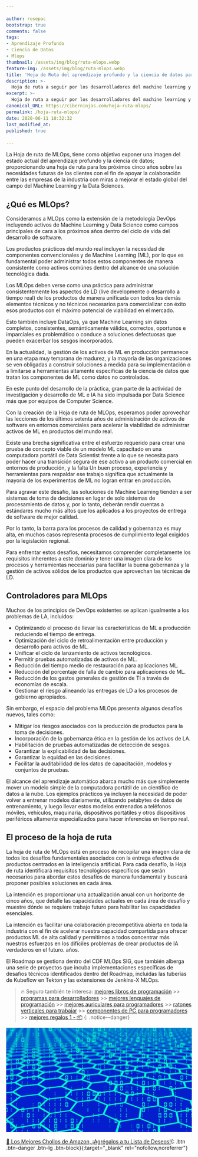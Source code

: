 ```yaml
---

author: rosepac
bootstrap: true
comments: false
tags:
- Aprendizaje Profundo
- Ciencia de Datos
- Mlops
thumbnail: /assets/img/blog/ruta-mlops.webp
feature-img: /assets/img/blog/ruta-mlops.webp
title: 'Hoja de Ruta del aprendizaje profundo y la ciencia de datos para los próximos 5 años'
description: >-
  Hoja de ruta a seguir por los desarrolladores del machine learning y la ciencia de datos con la intención de exponer una imagen del estado actual pra los próximos 5 años.
excerpt: >-
  Hoja de ruta a seguir por los desarrolladores del machine learning y la ciencia de datos con la intención de exponer una imagen del estado actual pra los próximos 5 años.
canonical_URL: https://ciberninjas.com/hoja-ruta-mlops/
permalink: /hoja-ruta-mlops/
date: 2020-06-11 10:32:32
last_modified_at: 
published: true

---
```


La Hoja de ruta de MLOps, tiene como objetivo exponer una imagen del estado actual del aprendizaje profundo y la ciencia de datos; proporcionando una hoja de ruta para los próximos cinco años sobre las necesidades futuras de los clientes con el fin de apoyar la colaboración entre las empresas de la industria con miras a mejorar el estado global del campo del Machine Learning y la Data Sciences.

## **¿Qué es MLOps?**

Consideramos a MLOps como la extensión de la metodología DevOps incluyendo activos de Machine Learning y Data Science como campos principales de cara a los próximos años dentro del ciclo de vida del desarrollo de software.

Los productos prácticos del mundo real incluyen la necesidad de componentes convencionales y de Machine Learning (ML), por lo que es fundamental poder administrar todos estos componentes de manera consistente como activos comúnes dentro del alcance de una solución tecnológica dada.

Los MLOps deben verse como una práctica para administrar consistentemente los aspectos de LD (live developmente o desarrollo a tiempo real) de los productos de manera unificada con todos los demás elementos técnicos y no técnicos necesarios para comercializar con éxito esos productos con el máximo potencial de viabilidad en el mercado.

Esto también incluye DataOps, ya que Machine Learning sin datos completos, consistentes, semánticamente válidos, correctos, oportunos e imparciales es problemático o conduce a soluciones defectuosas que pueden exacerbar los sesgos incorporados.

En la actualidad, la gestión de los activos de ML en producción permanece en una etapa muy temprana de madurez, y la mayoría de las organizaciones se ven obligadas a construir soluciones a medida para su implementación o a limitarse a herramientas altamente específicas de la ciencia de datos que tratan los componentes de ML como datos no controlados.

En este punto del desarrollo de la práctica, gran parte de la actividad de investigación y desarrollo de ML e IA ha sido impulsada por Data Science más que por equipos de Computer Science.

Con la creación de la Hoja de ruta de MLOps, esperamos poder aprovechar las lecciones de los últimos setenta años de administración de activos de software en entornos comerciales para acelerar la viabilidad de administrar activos de ML en productos del mundo real.

Existe una brecha significativa entre el esfuerzo requerido para crear una prueba de concepto viable de un modelo ML capacitado en una computadora portátil de Data Scientist frente a lo que se necesita para poder hacer una transición segura de ese activo a un producto comercial en entornos de producción, y la falta Un buen proceso, experiencia y herramientas para respaldar ese trabajo significa que actualmente la mayoría de los experimentos de ML no logran entrar en producción.

Para agravar este desafío, las soluciones de Machine Learning tienden a ser sistemas de toma de decisiones en lugar de solo sistemas de procesamiento de datos y, por lo tanto, deberán rendir cuentas a estándares mucho más altos que los aplicados a los proyectos de entrega de software de mejor calidad.

Por lo tanto, la barra para los procesos de calidad y gobernanza es muy alta, en muchos casos representa procesos de cumplimiento legal exigidos por la legislación regional.

Para enfrentar estos desafíos, necesitamos comprender completamente los requisitos inherentes a este dominio y tener una imagen clara de los procesos y herramientas necesarias para facilitar la buena gobernanza y la gestión de activos sólidos de los productos que aprovechan las técnicas de LD.

## **Controladores para MLOps**

Muchos de los principios de DevOps existentes se aplican igualmente a los problemas de LA, incluidos:

- Optimizando el proceso de llevar las características de ML a producción reduciendo el tiempo de entrega.
- Optimización del ciclo de retroalimentación entre producción y desarrollo para activos de ML.
- Unificar el ciclo de lanzamiento de activos tecnológicos.
- Permitir pruebas automatizadas de activos de ML.
- Reducción del tiempo medio de restauración para aplicaciones ML.
- Reducción del porcentaje de falla de cambio para aplicaciones de ML.
- Reducción de los gastos generales de gestión de TI a través de economías de escala.
- Gestionar el riesgo alineando las entregas de LD a los procesos de gobierno apropiados.

Sin embargo, el espacio del problema MLOps presenta algunos desafíos nuevos, tales como:

- Mitigar los riesgos asociados con la producción de productos para la toma de decisiones.
- Incorporación de la gobernanza ética en la gestión de los activos de LA.
- Habilitación de pruebas automatizadas de detección de sesgos.
- Garantizar la explicabilidad de las decisiones.
- Garantizar la equidad en las decisiones.
- Facilitar la auditabilidad de los datos de capacitación, modelos y conjuntos de pruebas.

El alcance del aprendizaje automático abarca mucho más que simplemente mover un modelo simple de la computadora portátil de un científico de datos a la nube. Los ejemplos prácticos ya incluyen la necesidad de poder volver a entrenar modelos diariamente, utilizando petabytes de datos de entrenamiento, y luego llevar estos modelos entrenados a teléfonos móviles, vehículos, maquinaria, dispositivos portátiles y otros dispositivos periféricos altamente especializados para hacer inferencias en tiempo real.

## **El proceso de la hoja de ruta**

La hoja de ruta de MLOps está en proceso de recopilar una imagen clara de todos los desafíos fundamentales asociados con la entrega efectiva de productos centrados en la inteligencia artificial. Para cada desafío, la Hoja de ruta identificará requisitos tecnológicos específicos que serán necesarios para abordar estos desafíos de manera fundamental y buscará proponer posibles soluciones en cada área.

La intención es proporcionar una actualización anual con un horizonte de cinco años, que detalle las capacidades actuales en cada área de desafío y muestre dónde se requiere trabajo futuro para habilitar las capacidades esenciales.

La intención es facilitar una colaboración precompetitiva abierta en toda la industria con el fin de acelerar nuestra capacidad compartida para ofrecer productos ML de alta calidad y permitirnos a todos concentrar más nuestros esfuerzos en los difíciles problemas de crear productos de IA verdaderos en el futuro. años.

El Roadmap se gestiona dentro del CDF MLOps SIG, que también alberga una serie de proyectos que incuba implementaciones específicas de desafíos técnicos identificados dentro del Roadmap, incluidas las tuberías de Kubeflow en Tekton y las extensiones de Jenkins-X MLOps.

> 🔥 Seguro también te interesa: [mejores libros de programación](/programar/) >> [programas para desarrolladores](/mejores-sistemas-operativos-para-hackear/) >> [mejores lenguajes de programación](/15-mejores-lenguajes-programacion/) >> [mejores auriculares para programadores](/auriculares-dise%C3%B1o/) >> [ratones verticales para trabajar](/teclados-ratones-dise%C3%B1o/) >> [componentes de PC para programadores](/ordenadores-componentes/) >> [mejores regalos 1 - 📦](/black-friday-amazon/)
{: .notice--danger}

![Hoja de ruta a seguir por los desarrolladores del machine learning y la ciencia de datos con la intención de exponer una imagen del estado actual pra los próximos 5 años.](/assets/img/blog/ruta-mlops.webp "Hoja de ruta a seguir por los desarrolladores del machine learning y la ciencia de datos con la intención de exponer una imagen del estado actual pra los próximos 5 años.")

[🛒 Los Mejores Chollos de Amazon, ¡Agrégalos a tu Lista de Deseos!](https://www.amazon.es/shop/cibercursos "Los Mejores Chollos de Amazon, Ofertas Flash, Black Monday y Amazon Prime Day"){: .btn .btn-danger .btn-lg .btn-block}{:target="_blank" rel="nofollow,noreferrer"}